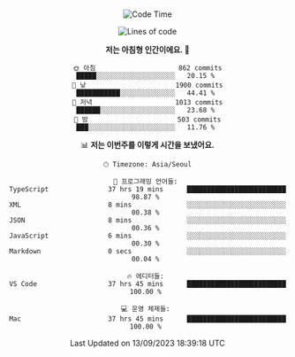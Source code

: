 <div align="center">

<br />

 <!--START_SECTION:waka-->
![Code Time](http://img.shields.io/badge/Code%20Time-1%2C260%20hrs%2010%20mins-blue)

![Lines of code](https://img.shields.io/badge/%EC%A0%80%EB%8A%94%20%EC%97%AC%ED%83%9C%EA%B9%8C%EC%A7%80%20-3.0%20million%20%EC%A4%84%EC%9D%98%20%EC%BD%94%EB%93%9C%EB%A5%BC%20%EC%9E%91%EC%84%B1%ED%96%88%EC%96%B4%EC%9A%94.-blue)

**저는 아침형 인간이에요. 🐤** 

```text
🌞 아침                     862 commits         █████░░░░░░░░░░░░░░░░░░░░   20.15 % 
🌆 낮　                     1900 commits        ███████████░░░░░░░░░░░░░░   44.41 % 
🌃 저녁                     1013 commits        ██████░░░░░░░░░░░░░░░░░░░   23.68 % 
🌙 밤　                     503 commits         ███░░░░░░░░░░░░░░░░░░░░░░   11.76 % 
```


📊 **저는 이번주를 이렇게 시간을 보냈어요.** 

```text
🕑︎ Timezone: Asia/Seoul

💬 프로그래밍 언어들: 
TypeScript               37 hrs 19 mins      █████████████████████████   98.87 % 
XML                      8 mins              ░░░░░░░░░░░░░░░░░░░░░░░░░   00.38 % 
JSON                     8 mins              ░░░░░░░░░░░░░░░░░░░░░░░░░   00.36 % 
JavaScript               6 mins              ░░░░░░░░░░░░░░░░░░░░░░░░░   00.30 % 
Markdown                 0 secs              ░░░░░░░░░░░░░░░░░░░░░░░░░   00.04 % 

🔥 에디터들: 
VS Code                  37 hrs 45 mins      █████████████████████████   100.00 % 

💻 운영 체제들: 
Mac                      37 hrs 45 mins      █████████████████████████   100.00 % 
```


 Last Updated on 13/09/2023 18:39:18 UTC
<!--END_SECTION:waka-->

</div>
